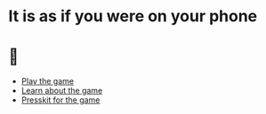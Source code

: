# It is as if you were on your phone

# 📱

- [Play the game](https://pippinbarr.com/it-is-as-if-you-were-on-your-phone)
- [Learn about the game](info/)
- [Presskit for the game](press/)